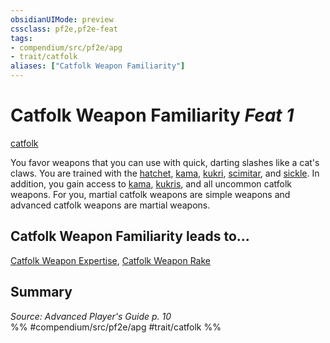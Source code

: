 ```yaml
---
obsidianUIMode: preview
cssclass: pf2e,pf2e-feat
tags:
- compendium/src/pf2e/apg
- trait/catfolk
aliases: ["Catfolk Weapon Familiarity"]
---
```

# Catfolk Weapon Familiarity  *Feat 1*  
[catfolk](../../rules/traits/catfolk-b1.md)  


You favor weapons that you can use with quick, darting slashes like a cat's claws. You are trained with the [hatchet](../equipment/items/hatchet.md), [kama](../equipment/items/kama.md), [kukri](../equipment/items/kukri.md), [scimitar](../equipment/items/scimitar.md), and [sickle](../equipment/items/sickle.md). In addition, you gain access to [kama](../equipment/items/kama.md), [kukris](../equipment/items/kukri.md), and all uncommon catfolk weapons. For you, martial catfolk weapons are simple weapons and advanced catfolk weapons are martial weapons.

## Catfolk Weapon Familiarity leads to...

[Catfolk Weapon Expertise](catfolk-weapon-expertise-apg.md), [Catfolk Weapon Rake](catfolk-weapon-rake-apg.md)

## Summary

*Source: Advanced Player's Guide p. 10*  
%% #compendium/src/pf2e/apg #trait/catfolk %%